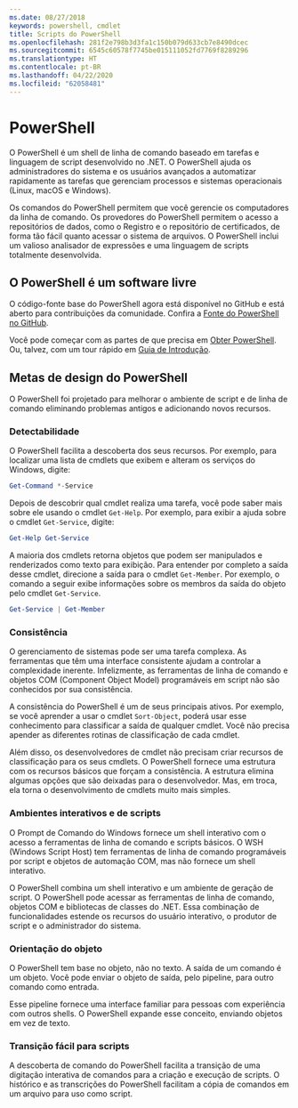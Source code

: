 ```yaml
---
ms.date: 08/27/2018
keywords: powershell, cmdlet
title: Scripts do PowerShell
ms.openlocfilehash: 281f2e798b3d3fa1c150b079d633cb7e8490dcec
ms.sourcegitcommit: 6545c60578f7745be015111052fd7769f8289296
ms.translationtype: HT
ms.contentlocale: pt-BR
ms.lasthandoff: 04/22/2020
ms.locfileid: "62058481"
---
```

# <a name="powershell"></a>PowerShell

O PowerShell é um shell de linha de comando baseado em tarefas e linguagem de script desenvolvido no .NET.
O PowerShell ajuda os administradores do sistema e os usuários avançados a automatizar rapidamente as tarefas que gerenciam processos e sistemas operacionais (Linux, macOS e Windows).

Os comandos do PowerShell permitem que você gerencie os computadores da linha de comando. Os provedores do PowerShell permitem o acesso a repositórios de dados, como o Registro e o repositório de certificados, de forma tão fácil quanto acessar o sistema de arquivos. O PowerShell inclui um valioso analisador de expressões e uma linguagem de scripts totalmente desenvolvida.

## <a name="powershell-is-open-source"></a>O PowerShell é um software livre

O código-fonte base do PowerShell agora está disponível no GitHub e está aberto para contribuições da comunidade.
Confira a [Fonte do PowerShell no GitHub](https://github.com/powershell/powershell).

Você pode começar com as partes de que precisa em [Obter PowerShell](https://github.com/PowerShell/PowerShell#get-powershell).
Ou, talvez, com um tour rápido em [Guia de Introdução](https://github.com/PowerShell/PowerShell/blob/master/docs/learning-powershell).

## <a name="powershell-design-goals"></a>Metas de design do PowerShell

O PowerShell foi projetado para melhorar o ambiente de script e de linha de comando eliminando problemas antigos e adicionando novos recursos.

### <a name="discoverability"></a>Detectabilidade

O PowerShell facilita a descoberta dos seus recursos. Por exemplo, para localizar uma lista de cmdlets que exibem e alteram os serviços do Windows, digite:

```powershell
Get-Command *-Service
```

Depois de descobrir qual cmdlet realiza uma tarefa, você pode saber mais sobre ele usando o cmdlet `Get-Help`. Por exemplo, para exibir a ajuda sobre o cmdlet `Get-Service`, digite:

```powershell
Get-Help Get-Service
```

A maioria dos cmdlets retorna objetos que podem ser manipulados e renderizados como texto para exibição. Para entender por completo a saída desse cmdlet, direcione a saída para o cmdlet `Get-Member`. Por exemplo, o comando a seguir exibe informações sobre os membros da saída do objeto pelo cmdlet `Get-Service`.

```powershell
Get-Service | Get-Member
```

### <a name="consistency"></a>Consistência

O gerenciamento de sistemas pode ser uma tarefa complexa. As ferramentas que têm uma interface consistente ajudam a controlar a complexidade inerente. Infelizmente, as ferramentas de linha de comando e objetos COM (Component Object Model) programáveis em script não são conhecidos por sua consistência.

A consistência do PowerShell é um de seus principais ativos. Por exemplo, se você aprender a usar o cmdlet `Sort-Object`, poderá usar esse conhecimento para classificar a saída de qualquer cmdlet. Você não precisa apender as diferentes rotinas de classificação de cada cmdlet.

Além disso, os desenvolvedores de cmdlet não precisam criar recursos de classificação para os seus cmdlets. O PowerShell fornece uma estrutura com os recursos básicos que forçam a consistência. A estrutura elimina algumas opções que são deixadas para o desenvolvedor. Mas, em troca, ela torna o desenvolvimento de cmdlets muito mais simples.

### <a name="interactive-and-scripting-environments"></a>Ambientes interativos e de scripts

O Prompt de Comando do Windows fornece um shell interativo com o acesso a ferramentas de linha de comando e scripts básicos. O WSH (Windows Script Host) tem ferramentas de linha de comando programáveis por script e objetos de automação COM, mas não fornece um shell interativo.

O PowerShell combina um shell interativo e um ambiente de geração de script. O PowerShell pode acessar as ferramentas de linha de comando, objetos COM e bibliotecas de classes do .NET. Essa combinação de funcionalidades estende os recursos do usuário interativo, o produtor de script e o administrador do sistema.

### <a name="object-orientation"></a>Orientação do objeto

O PowerShell tem base no objeto, não no texto. A saída de um comando é um objeto. Você pode enviar o objeto de saída, pelo pipeline, para outro comando como entrada.

Esse pipeline fornece uma interface familiar para pessoas com experiência com outros shells. O PowerShell expande esse conceito, enviando objetos em vez de texto.

### <a name="easy-transition-to-scripting"></a>Transição fácil para scripts

A descoberta de comando do PowerShell facilita a transição de uma digitação interativa de comandos para a criação e execução de scripts. O histórico e as transcrições do PowerShell facilitam a cópia de comandos em um arquivo para uso como script.
